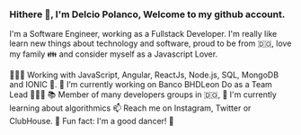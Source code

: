 ### Hithere 👋, I'm Delcio Polanco, Welcome to my github account.

<!--
**delciopolanco/delciopolanco** is a ✨ _special_ ✨ repository because its `README.md` (this file) appears on your GitHub profile.

Here are some ideas to get you started:

- 🔭 I’m currently working on ...
- 🌱 I’m currently learning ...
- 👯 I’m looking to collaborate on ...
- 🤔 I’m looking for help with ...
- 💬 Ask me about ...
- 📫 How to reach me: ...
- 😄 Pronouns: ...
- ⚡ Fun fact: ...
-->

I'm a Software Engineer, working as a Fullstack Developer. I'm really like learn new things about technology and software, proud to be from 🇩🇴, love my family 👪 and consider myself as a Javascript Lover.

👨🏻‍💻 Working with JavaScript, Angular, ReactJs, Node.js, SQL, MongoDB and IONIC 📲.
🔭 I’m currently working on Banco BHDLeon Do as a Team Lead 👨🏻‍💻
📚 Member of many developers groups in 🇩🇴,
🌱 I'm currently learning about algorithmics
📫 Reach me on Instagram, Twitter or ClubHouse.
🧱 Fun fact: I'm a good dancer! 🕺

